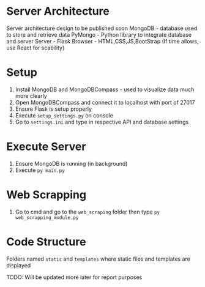 # Server Architecture
Server architecture design to be published soon
MongoDB - database used to store and retrieve data
PyMongo - Python library to integrate database and server
Server - Flask
Browser - HTML,CSS,JS,BootStrap (If time allows, use React for scability)

# Setup
1. Install MongoDB and MongoDBCompass - used to visualize data much more clearly
2. Open MongoDBCompass and connect it to localhost with port of 27017
3. Ensure Flask is setup properly
4. Execute `setup_settings.py` on console
5. Go to `settings.ini` and type in respective API and database settings 

# Execute Server
1. Ensure MongoDB is running (in background)
2. Execute `py main.py`

# Web Scrapping
1. Go to cmd and go to the `web_scraping` folder then type `py web_scrapping_module.py`

# Code Structure
Folders named `static` and `templates` where static files and templates are displayed

TODO:
Will be updated more later for report purposes